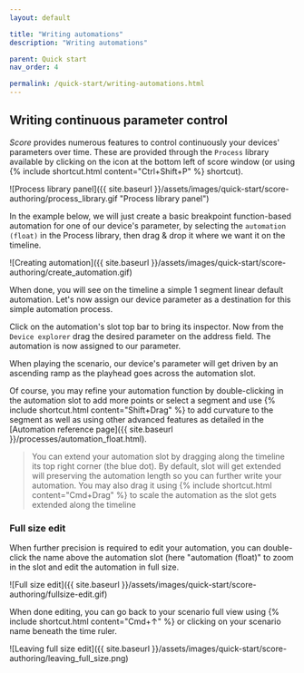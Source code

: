 ```yaml
---
layout: default

title: "Writing automations"
description: "Writing automations"

parent: Quick start
nav_order: 4

permalink: /quick-start/writing-automations.html
---
```


## Writing continuous parameter control

*Score* provides numerous features to control continuously your devices' parameters over time. These are provided through the `Process` library available by clicking on the icon at the bottom left of score window (or using {% include shortcut.html content="Ctrl+Shift+P" %} shortcut).

![Process library panel]({{ site.baseurl }}/assets/images/quick-start/score-authoring/process_library.gif "Process library panel")

In the example below, we will just create a basic breakpoint function-based automation for one of our device's parameter, by selecting the `automation (float)` in the Process library, then drag & drop it where we want it on the timeline. 

![Creating automation]({{ site.baseurl }}/assets/images/quick-start/score-authoring/create_automation.gif)

When done, you will see on the timeline a simple 1 segment linear default automation. Let's now assign our device parameter as a destination for this simple automation process.

Click on the automation's slot top bar to bring its inspector. Now from the `Device explorer` drag the desired parameter on the address field. The automation is now assigned to our parameter.

When playing the scenario, our device's parameter will get driven by an ascending ramp as the playhead goes across the automation slot.

Of course, you may refine your automation function by double-clicking in the automation slot to add more points or select a segment and use {% include shortcut.html content="Shift+Drag" %} to add curvature to the segment as well as using other advanced features as detailed in the [Automation reference page]({{ site.baseurl }}/processes/automation_float.html).

> You can extend your automation slot by dragging along the timeline its top right corner (the blue dot). By default, slot will get extended will preserving the automation length so you can further write your automation. You may also drag it using {% include shortcut.html content="Cmd+Drag" %} to scale the automation as the slot gets extended along the timeline

### Full size edit

When further precision is required to edit your automation, you can double-click the name above the automation slot (here "automation (float)" to zoom in the slot and edit the automation in full size.

![Full size edit]({{ site.baseurl }}/assets/images/quick-start/score-authoring/fullsize-edit.gif)

When done editing, you can go back to your scenario full view using {% include shortcut.html content="Cmd+↑" %} or clicking on your scenario name beneath the time ruler.

![Leaving full size edit]({{ site.baseurl }}/assets/images/quick-start/score-authoring/leaving_full_size.png)

<!-- ### Stacked processes

> Note that editing -->

<!-- ### Enhanced process creation workflow

> score provides a number of shortcuts to ease the authoring workflow such as automatic `Process` selection based on dropped parameter type attribute, tween mode, interpolation and more. See the dedicated section for more details. -->